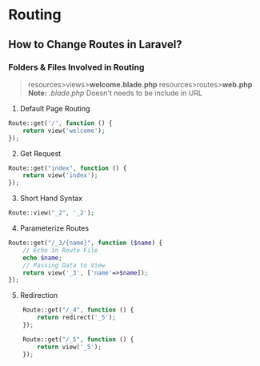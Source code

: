 # Routing
## How to Change Routes in Laravel?
### Folders & Files Involved in Routing
> resources>views>**welcome.blade.php** 
> resources>routes>**web.php** 
>  **Note:** *.blade.php* Doesn't needs to be include in URL

1. Default Page Routing
```php
Route::get('/', function () {
    return view('welcome');
});
```
2. Get Request
```php
Route::get("index", function () {
    return view('index');
});
```
3. Short Hand Syntax
```php
Route::view("_2", '_2');
```

4. Parameterize Routes
```php
Route::get("/_3/{name}", function ($name) {
    // Echo in Route File
    echo $name;
    // Passing Data to View
    return view('_3', ['name'=>$name]);
});
```
5. Redirection
```php
    Route::get("/_4", function () {
        return redirect('_5');
    });

    Route::get("/_5", function () {
        return view('_5');
    });
```
